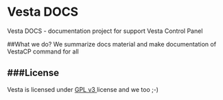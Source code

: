 # Vesta DOCS
Vesta DOCS - documentation project for support Vesta Control Panel

##What we do?
We summarize docs material and make documentation of VestaCP command for all

###License
----------------------------
Vesta is licensed under  [GPL v3 ](https://github.com/serghey-rodin/vesta/blob/master/LICENSE) license and we too ;-)

